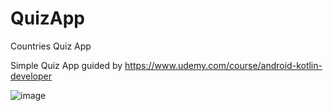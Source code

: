 # QuizApp
Countries Quiz App

Simple Quiz App guided by
https://www.udemy.com/course/android-kotlin-developer


![image](https://user-images.githubusercontent.com/59285334/177857507-8773171c-9af0-414a-ac59-3438715d92d4.png)
